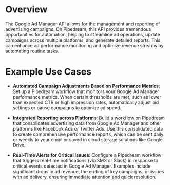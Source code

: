 # Overview

The Google Ad Manager API allows for the management and reporting of advertising campaigns. On Pipedream, this API provides tremendous opportunities for automation, helping to streamline ad operations, update campaigns across multiple platforms, and generate detailed reports. This can enhance ad performance monitoring and optimize revenue streams by automating routine tasks.

# Example Use Cases

- **Automated Campaign Adjustments Based on Performance Metrics**: Set up a Pipedream workflow that monitors your Google Ad Manager performance metrics. When certain thresholds are met, such as lower than expected CTR or high impression rates, automatically adjust bid settings or pause campaigns to optimize ad spend.

- **Integrated Reporting across Platforms**: Build a workflow on Pipedream that consolidates advertising data from Google Ad Manager and other platforms like Facebook Ads or Twitter Ads. Use this consolidated data to create comprehensive performance reports, which can be sent daily or weekly to your email or saved in cloud storage solutions like Google Drive.

- **Real-Time Alerts for Critical Issues**: Configure a Pipedream workflow that triggers real-time notifications (via SMS or Slack) in response to critical events detected in Google Ad Manager. Examples include significant drops in ad revenue, the ending of key campaigns, or issues with ad delivery, ensuring immediate attention and quick resolution.
